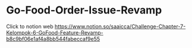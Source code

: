 # Go-Food-Order-Issue-Revamp
Click to notion web
https://www.notion.so/saaicca/Challenge-Chapter-7-Kelompok-6-GoFood-Feature-Revamp-b8c9bf06e1af4a8bb544fabeccaf9e55
